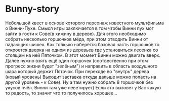 # Bunny-story
 Небольшой квест в основе которого персонаж известного мультфильма о Винни-Пухе. 
 Смысл игры заключается в том чтобы Винни пух мог зайти в гости к Сове(в хижину в дереве). Для этого необходимо собрать несколько горшочков мёда, при этом отводить Винни от падающих шишек.
 Как толкько наберётся базовая часть горшочков то откроется дверка на одном из деревьев где установиться лесенка со стоящим на ней Пяточком. В этот момент Винни можно двигать вверх. Далее нужно взять ещё один горшочек (соотвественно при этом прогресс жизни будет "зелёным") и направить в область воздушного шара который держит Пяточок. При переходе во "внутрь" дерева (новый уровень) Выходит заставка откуда дальше можно попасть на другой уровень - к Сове). Ну а там нужно собрать 8 горшочков без укусов пчёл. Винни там уже леветирует)
Если это вызовет у Вас какую то радость, то значит что то получилось хорошее... 

